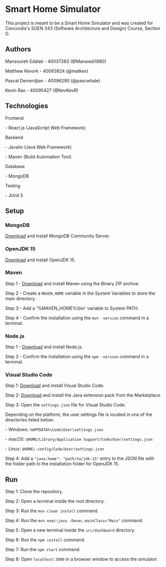# Smart Home Simulator
This project is meant to be a Smart Home Simulator and was created for Concordia's SOEN 343 (Software Architecture and Design) Course, Section G. 
## Authors
Mansoureh Edalati - 40037283 (@Mansiedi1980)

Matthew Kevork - 40063824 (@matkev)

Pascal Demerdjian - 40096290 (@pascwhale)

Kevin Rao - 40095427 (@KevKevR)
## Technologies

Frontend

\- React.js (JavaScript Web Framework)

Backend

\- Javalin (Java Web Framework) 

\- Maven (Build Automation Tool)

Database

\- MongoDB 

Testing

\- JUnit 5
## Setup
### MongoDB
[Download](https://www.mongodb.com/try/download/community) and install MongoDB Community Server.
### OpenJDK 15
[Download](https://jdk.java.net/15/) and install OpenJDK 15.
### Maven
Step 1 - [Download](http://maven.apache.org/download.cgi) and install Maven using the Binary ZIP archive.

Step 2 - Create a `MAVEN_HOME` variable in the System Variables to store the main directory.

Step 3 - Add a '%MAVEN_HOME%\bin' variable to System PATH.

Step 4 - Confirm the installation using the `mvn -version` command in a terminal.
### Node.js
Step 1 - [Download](https://nodejs.org/en/) and install Node.js.

Step 2 - Confirm the installation using the `npm -version` command in a terminal.
### Visual Studio Code
Step 1: [Download](https://code.visualstudio.com/download) and install Visual Studio Code.

Step 2: [Download](https://marketplace.visualstudio.com/items?itemName=vscjava.vscode-java-pack)  and install the Java extension pack from the Marketplace.

Step 3: Open the `settings.json` file for Visual Studio Code.

Depending on the platform, the user settings file is located in one of the directories listed below:

\-   Windows:  `%APPDATA%\Code\User\settings.json`

\-   macOS:  `$HOME/Library/Application Support/Code/User/settings.json`

\-  Linux:  `$HOME/.config/Code/User/settings.json`

Step 4: Add a `"java.home": "path/to/jdk-15"` entry to the JSON file with the folder path to the installation folder for OpenJDK 15.
## Run

Step 1: Clone the repository.

Step 2: Open a terminal inside the root directory.

Step 3: Run the `mvn clean install` command.

Step 4: Run the `mvn exec:java -Dexec.mainClass="Main"` command.

Step 5: Open a new terminal inside the `src/dashboard` directory.

Step 6: Run the `npm install` command.

Step 7: Run the `npm start` command.

Step 8: Open `localhost:3000` in a browser window to access the simulator.